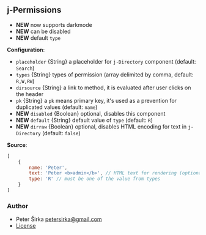 ## j-Permissions

- __NEW__ now supports darkmode
- __NEW__ can be disabled
- __NEW__ default `type`

__Configuration__:

- `placeholder` {String} a placeholder for `j-Directory` component (default: `Search`)
- `types` {String} types of permission (array delimited by comma, default: `R,W,RW`)
- `dirsource` {String} a link to method, it is evaluated after user clicks on the header
- `pk` {String} a `pk` means primary key, it's used as a prevention for duplicated values (default: `name`)
- __NEW__ `disabled` {Boolean} optional, disables this component
- __NEW__ `default` {String} default value of `type` (default: `R`)
- __NEW__ `dirraw` {Boolean} optional, disables HTML encoding for text in `j-Directory` (default: `false`)

__Source__:

```javascript
[
	{
		name: 'Peter',
		text: 'Peter <b>admin</b>', // HTML text for rendering (optional)
		type: 'R' // must be one of the value from types
	}
]
```

### Author

- Peter Širka <petersirka@gmail.com>
- [License](https://www.totaljs.com/licenses/)
